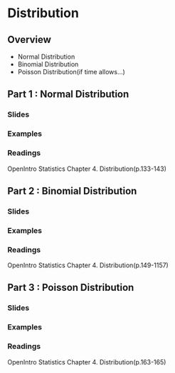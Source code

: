# Distribution

## Overview
* Normal Distribution
* Binomial Distribution
* Poisson Distribution(if time allows...)


## Part 1 : Normal Distribution
### Slides
### Examples

### Readings
OpenIntro Statistics Chapter 4. Distribution(p.133-143)

## Part 2 : Binomial Distribution
### Slides
### Examples

### Readings
OpenIntro Statistics Chapter 4. Distribution(p.149-1157)

## Part 3 : Poisson Distribution
### Slides
### Examples

### Readings
OpenIntro Statistics Chapter 4. Distribution(p.163-165)
